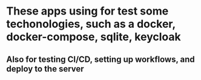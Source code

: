 # These apps using for test some techonologies, such as a docker, docker-compose, sqlite, keycloak

## Also for testing CI/CD, setting up workflows, and deploy to the server 